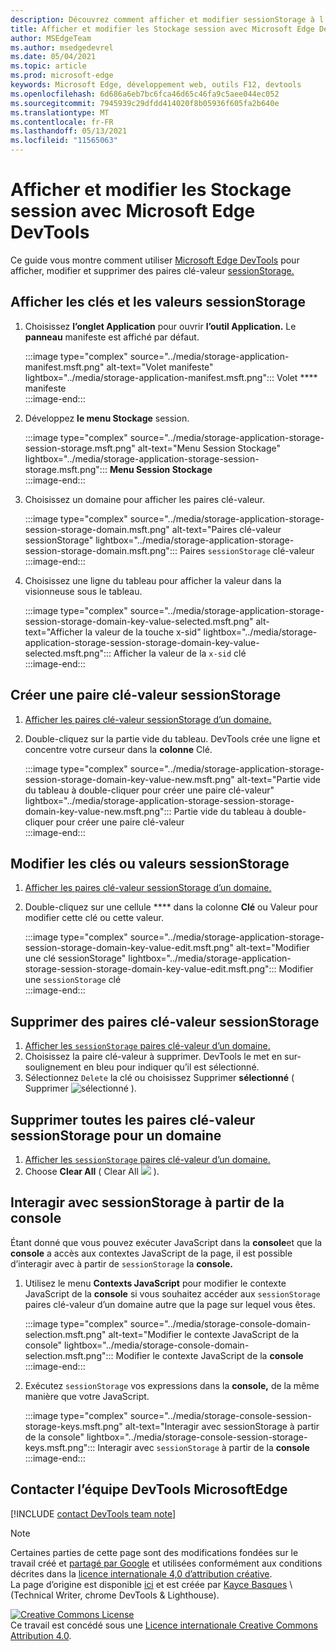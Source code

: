```yaml
---
description: Découvrez comment afficher et modifier sessionStorage à l’Stockage de session et à la console.
title: Afficher et modifier les Stockage session avec Microsoft Edge DevTools
author: MSEdgeTeam
ms.author: msedgedevrel
ms.date: 05/04/2021
ms.topic: article
ms.prod: microsoft-edge
keywords: Microsoft Edge, développement web, outils F12, devtools
ms.openlocfilehash: 6d686a6eb7bc6fca46d65c46fa9c5aee044ec052
ms.sourcegitcommit: 7945939c29dfdd414020f8b05936f605fa2b640e
ms.translationtype: MT
ms.contentlocale: fr-FR
ms.lasthandoff: 05/13/2021
ms.locfileid: "11565063"
---
```

<!-- Copyright Kayce Basques 

   Licensed under the Apache License, Version 2.0 (the "License");
   you may not use this file except in compliance with the License.
   You may obtain a copy of the License at

       https://www.apache.org/licenses/LICENSE-2.0

   Unless required by applicable law or agreed to in writing, software
   distributed under the License is distributed on an "AS IS" BASIS,
   WITHOUT WARRANTIES OR CONDITIONS OF ANY KIND, either express or implied.
   See the License for the specific language governing permissions and
   limitations under the License.  -->
# <a name="view-and-edit-session-storage-with-microsoft-edge-devtools"></a>Afficher et modifier les Stockage session avec Microsoft Edge DevTools  

Ce guide vous montre comment utiliser [Microsoft Edge DevTools][MicrosoftEdgeDevTools] pour afficher, modifier et supprimer des paires clé-valeur [sessionStorage.][MDNSessionStorage]  

## <a name="view-sessionstorage-keys-and-values"></a>Afficher les clés et les valeurs sessionStorage  

1.  Choisissez **l’onglet Application** pour ouvrir **l’outil Application.**  Le **panneau** manifeste est affiché par défaut.  
    
    :::image type="complex" source="../media/storage-application-manifest.msft.png" alt-text="Volet manifeste" lightbox="../media/storage-application-manifest.msft.png":::
       Volet **** manifeste  
    :::image-end:::  
    
1.  Développez **le menu Stockage** session.  
    
    :::image type="complex" source="../media/storage-application-storage-session-storage.msft.png" alt-text="Menu Session Stockage" lightbox="../media/storage-application-storage-session-storage.msft.png":::
       **Menu Session Stockage**  
    :::image-end:::  
    
1.  Choisissez un domaine pour afficher les paires clé-valeur.  
    
    :::image type="complex" source="../media/storage-application-storage-session-storage-domain.msft.png" alt-text="Paires clé-valeur sessionStorage" lightbox="../media/storage-application-storage-session-storage-domain.msft.png":::
       Paires `sessionStorage` clé-valeur  
    :::image-end:::  
    
1.  Choisissez une ligne du tableau pour afficher la valeur dans la visionneuse sous le tableau.  
    
    :::image type="complex" source="../media/storage-application-storage-session-storage-domain-key-value-selected.msft.png" alt-text="Afficher la valeur de la touche x-sid" lightbox="../media/storage-application-storage-session-storage-domain-key-value-selected.msft.png":::
       Afficher la valeur de la `x-sid` clé  
    :::image-end:::  
    
## <a name="create-a-new-sessionstorage-key-value-pair"></a>Créer une paire clé-valeur sessionStorage  

1.  [Afficher les paires clé-valeur sessionStorage d’un domaine.](#view-sessionstorage-keys-and-values)  
1.  Double-cliquez sur la partie vide du tableau.  DevTools crée une ligne et concentre votre curseur dans la **colonne** Clé.  
    
    :::image type="complex" source="../media/storage-application-storage-session-storage-domain-key-value-new.msft.png" alt-text="Partie vide du tableau à double-cliquer pour créer une paire clé-valeur" lightbox="../media/storage-application-storage-session-storage-domain-key-value-new.msft.png":::
       Partie vide du tableau à double-cliquer pour créer une paire clé-valeur  
    :::image-end:::  
    
## <a name="edit-sessionstorage-keys-or-values"></a>Modifier les clés ou valeurs sessionStorage  

1.  [Afficher les paires clé-valeur sessionStorage d’un domaine.](#view-sessionstorage-keys-and-values)  
1.  Double-cliquez sur une cellule **** dans la colonne **Clé** ou Valeur pour modifier cette clé ou cette valeur.  
    
    :::image type="complex" source="../media/storage-application-storage-session-storage-domain-key-value-edit.msft.png" alt-text="Modifier une clé sessionStorage" lightbox="../media/storage-application-storage-session-storage-domain-key-value-edit.msft.png":::
       Modifier une `sessionStorage` clé  
    :::image-end:::  
    
## <a name="delete-sessionstorage-key-value-pairs"></a>Supprimer des paires clé-valeur sessionStorage  

1.  [Afficher les `sessionStorage` paires clé-valeur d’un domaine.](#view-sessionstorage-keys-and-values)  
1.  Choisissez la paire clé-valeur à supprimer.  DevTools le met en sur-soulignement en bleu pour indiquer qu’il est sélectionné.  
1.  Sélectionnez `Delete` la clé ou choisissez Supprimer **sélectionné** \( Supprimer ![ sélectionné ](../media/delete-icon.msft.png) \).  
    
## <a name="delete-all-sessionstorage-key-value-pairs-for-a-domain"></a>Supprimer toutes les paires clé-valeur sessionStorage pour un domaine  

1.  [Afficher les `sessionStorage` paires clé-valeur d’un domaine.](#view-sessionstorage-keys-and-values)  
1.  Choose **Clear All** \( Clear All ![ ](../media/clear-icon.msft.png) \).  
    
## <a name="interact-with-sessionstorage-from-the-console"></a>Interagir avec sessionStorage à partir de la console  

Étant donné que vous pouvez exécuter JavaScript dans la **console**et que la **console** a accès aux contextes JavaScript de la page, il est possible d’interagir avec à partir de `sessionStorage` la **console.**  

1.  Utilisez le menu **Contexts JavaScript** pour modifier le contexte JavaScript de la **console** si vous souhaitez accéder aux `sessionStorage` paires clé-valeur d’un domaine autre que la page sur lequel vous êtes.  
    
    :::image type="complex" source="../media/storage-console-domain-selection.msft.png" alt-text="Modifier le contexte JavaScript de la console" lightbox="../media/storage-console-domain-selection.msft.png":::
       Modifier le contexte JavaScript de la **console**  
    :::image-end:::  
    
1.  Exécutez `sessionStorage` vos expressions dans la **console,** de la même manière que votre JavaScript.  
    
    :::image type="complex" source="../media/storage-console-session-storage-keys.msft.png" alt-text="Interagir avec sessionStorage à partir de la console" lightbox="../media/storage-console-session-storage-keys.msft.png":::
       Interagir avec `sessionStorage` à partir de la **console**  
    :::image-end:::  
    
## <a name="getting-in-touch-with-the-microsoft-edge-devtools-team"></a>Contacter l’équipe DevTools MicrosoftEdge  

[!INCLUDE [contact DevTools team note](../includes/contact-devtools-team-note.md)]  

<!-- links -->  

[MicrosoftEdgeDevTools]: ../../devtools-guide-chromium/index.md "outils de développement Microsoft Edge (Chromium) | Documents Microsoft"  

[MDNSessionStorage]: https://developer.mozilla.org/docs/Web/API/Window/sessionStorage "Window.sessionStorage | MDN"  

> [!NOTE]
> Certaines parties de cette page sont des modifications fondées sur le travail créé et [partagé par Google][GoogleSitePolicies] et utilisées conformément aux conditions décrites dans la [licence internationale 4,0 d’attribution créative][CCA4IL].  
> La page d’origine est disponible [ici](https://developers.google.com/web/tools/chrome-devtools/storage/sessionstorage) et est créée par [Kayce Basques][KayceBasques] \ (Technical Writer, chrome DevTools \& Lighthouse\).  

[![Creative Commons License][CCby4Image]][CCA4IL]  
Ce travail est concédé sous une [Licence internationale Creative Commons Attribution 4.0][CCA4IL].  

[CCA4IL]: https://creativecommons.org/licenses/by/4.0  
[CCby4Image]: https://i.creativecommons.org/l/by/4.0/88x31.png  
[GoogleSitePolicies]: https://developers.google.com/terms/site-policies  
[KayceBasques]: https://developers.google.com/web/resources/contributors#kayce-basques  
